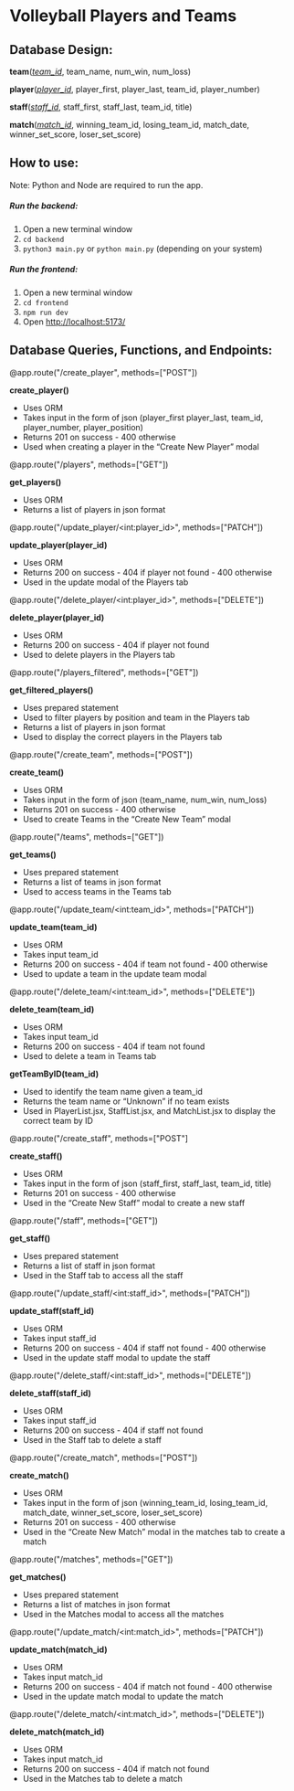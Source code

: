 
# Volleyball Players and Teams

## Database Design:

**team**(<ins>*team_id*</ins>, team_name, num_win, num_loss)

**player**(<ins>*player_id*</ins>, player_first, player_last, team_id, player_number)

**staff**(<ins>*staff_id*</ins>, staff_first, staff_last, team_id, title)

**match**(<ins>*match_id*</ins>, winning_team_id, losing_team_id, match_date, winner_set_score, loser_set_score)

## How to use:

Note: Python and Node are required to run the app.

##### Run the backend:
1. Open a new terminal window
2. `cd backend`
3. `python3 main.py` or `python main.py` (depending on your system)

##### Run the frontend:
1. Open a new terminal window
2. `cd frontend`
3. `npm run dev`
4. Open [http://localhost:5173/](http://localhost:5173/)

## Database Queries, Functions, and Endpoints:

@app.route("/create_player", methods=["POST"])

**create_player()**
-   Uses ORM
-   Takes input in the form of json (player_first player_last, team_id, player_number, player_position)
-   Returns 201 on success - 400 otherwise
-   Used when creating a player in the “Create New Player” modal


@app.route("/players", methods=["GET"])

**get_players()**
-   Uses ORM
-   Returns a list of players in json format


@app.route("/update_player/\<int:player_id\>", methods=["PATCH"])

**update_player(player_id)**
-   Uses ORM
-   Returns 200 on success - 404 if player not found - 400 otherwise
-   Used in the update modal of the Players tab


@app.route("/delete_player/\<int:player_id\>", methods=["DELETE"])

**delete_player(player_id)**
-   Uses ORM
-   Returns 200 on success - 404 if player not found
-   Used to delete players in the Players tab


@app.route("/players_filtered", methods=["GET"])

**get_filtered_players()**
-   Uses prepared statement  
-   Used to filter players by position and team in the Players tab 
-   Returns a list of players in json format
-   Used to display the correct players in the Players tab


@app.route("/create_team", methods=["POST"])

**create_team()**
-   Uses ORM
-   Takes input in the form of json (team_name, num_win, num_loss)
-   Returns 201 on success - 400 otherwise
-   Used to create Teams in the “Create New Team” modal


@app.route("/teams", methods=["GET"])

**get_teams()**
-   Uses prepared statement
-   Returns a list of teams in json format
-   Used to access teams in the Teams tab


@app.route("/update_team/\<int:team_id\>", methods=["PATCH"])

**update_team(team_id)**
-   Uses ORM
-   Takes input team_id
-   Returns 200 on success - 404 if team not found - 400 otherwise
-   Used to update a team in the update team modal


@app.route("/delete_team/\<int:team_id\>", methods=["DELETE"])

**delete_team(team_id)**
-   Uses ORM
-   Takes input team_id
-   Returns 200 on success - 404 if team not found
-   Used to delete a team in Teams tab


**getTeamByID(team_id)**
-   Used to identify the team name given a team_id
-   Returns the team name or “Unknown” if no team exists
-   Used in PlayerList.jsx, StaffList.jsx, and MatchList.jsx to display the correct team by ID


@app.route("/create_staff", methods=["POST"]

**create_staff()**
-   Uses ORM
-   Takes input in the form of json (staff_first, staff_last, team_id, title)
-   Returns 201 on success - 400 otherwise
-   Used in the “Create New Staff” modal to create a new staff


@app.route("/staff", methods=["GET"])

**get_staff()**
-   Uses prepared statement
-   Returns a list of staff in json format
-   Used in the Staff tab to access all the staff


@app.route("/update_staff/\<int:staff_id\>", methods=["PATCH"])

**update_staff(staff_id)**
-   Uses ORM
-   Takes input staff_id
-   Returns 200 on success - 404 if staff not found - 400 otherwise
-   Used in the update staff modal to update the staff


@app.route("/delete_staff/\<int:staff_id\>", methods=["DELETE"])

**delete_staff(staff_id)**
-   Uses ORM
-   Takes input staff_id
-   Returns 200 on success - 404 if staff not found
-   Used in the Staff tab to delete a staff


@app.route("/create_match", methods=["POST"])

**create_match()**
-   Uses ORM
-   Takes input in the form of json (winning_team_id, losing_team_id, match_date, winner_set_score, loser_set_score)
-   Returns 201 on success - 400 otherwise
-   Used in the “Create New Match” modal in the matches tab to create a match


@app.route("/matches", methods=["GET"])

**get_matches()**
-   Uses prepared statement
-   Returns a list of matches in json format
-   Used in the Matches modal to access all the matches
 

@app.route("/update_match/\<int:match_id\>", methods=["PATCH"])

**update_match(match_id)**
-   Uses ORM
-   Takes input match_id
-   Returns 200 on success - 404 if match not found - 400 otherwise
-   Used in the update match modal to update the match


@app.route("/delete_match/\<int:match_id\>", methods=["DELETE"])

**delete_match(match_id)**
-   Uses ORM
-   Takes input match_id
-   Returns 200 on success - 404 if match not found
-   Used in the Matches tab to delete a match
